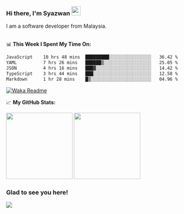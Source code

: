 ### Hi there, I'm Syazwan <img src="https://media.giphy.com/media/hvRJCLFzcasrR4ia7z/giphy.gif" width="25px">
I am a software developer from Malaysia.
<br/><br/>

📊 **This Week I Spent My Time On:**
<!--START_SECTION:waka-->

```txt
JavaScript    10 hrs 48 mins  █████████░░░░░░░░░░░░░░░░   36.42 %
YAML          7 hrs 26 mins   ██████▒░░░░░░░░░░░░░░░░░░   25.05 %
JSON          4 hrs 16 mins   ███▓░░░░░░░░░░░░░░░░░░░░░   14.42 %
TypeScript    3 hrs 44 mins   ███░░░░░░░░░░░░░░░░░░░░░░   12.58 %
Markdown      1 hr 28 mins    █▒░░░░░░░░░░░░░░░░░░░░░░░   04.96 %
```

<!--END_SECTION:waka-->
[![Waka Readme](https://github.com/syazwanz/syazwanz/actions/workflows/wakatime.yml/badge.svg)](https://github.com/syazwanz/syazwanz/actions/workflows/wakatime.yml)

📈 **My GitHub Stats:**

<p>
  <img height="180em" src="https://github-readme-stats.vercel.app/api?username=syazwanz&show_icons=true&hide_border=false&&count_private=true&include_all_commits=true" />
  <img height="180em" src="https://github-readme-stats.vercel.app/api/top-langs/?username=syazwanz&exclude_repo=KNN-Image-Classification&show_icons=true&hide_border=false&layout=compact&langs_count=8"/>
</p>

### Glad to see you here!
![](https://visitor-badge.glitch.me/badge?page_id=syazwanz.syazwanz)
